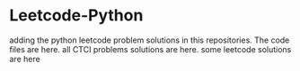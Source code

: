 # Leetcode-Python
adding the python leetcode problem solutions in this repositories. 
The code files are here.
all CTCI problems solutions are here.
some leetcode solutions are here















































































































































































































































































































































